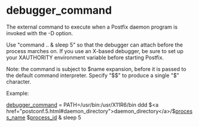 # debugger_command 


The external command to execute when a Postfix daemon program is
invoked with the -D option.



Use "command .. &amp; sleep 5" so that the debugger can attach before
the process marches on. If you use an X-based debugger, be sure to
set up your XAUTHORITY environment variable before starting Postfix.



Note: the command is subject to $name expansion, before it is
passed to the default command interpreter. Specify "$$" to
produce a single "$" character.



Example:



<a href="postconf.5.html#debugger_command">debugger_command</a> =
    PATH=/usr/bin:/usr/X11R6/bin
    ddd $<a href="postconf.5.html#daemon_directory">daemon_directory</a>/$<a href="postconf.5.html#process_name">process_name</a> $<a href="postconf.5.html#process_id">process_id</a> &amp; sleep 5



